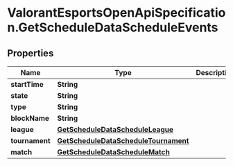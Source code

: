 # ValorantEsportsOpenApiSpecification.GetScheduleDataScheduleEvents

## Properties
Name | Type | Description | Notes
------------ | ------------- | ------------- | -------------
**startTime** | **String** |  | [optional] 
**state** | **String** |  | [optional] 
**type** | **String** |  | [optional] 
**blockName** | **String** |  | [optional] 
**league** | [**GetScheduleDataScheduleLeague**](GetScheduleDataScheduleLeague.md) |  | [optional] 
**tournament** | [**GetScheduleDataScheduleTournament**](GetScheduleDataScheduleTournament.md) |  | [optional] 
**match** | [**GetScheduleDataScheduleMatch**](GetScheduleDataScheduleMatch.md) |  | [optional] 
